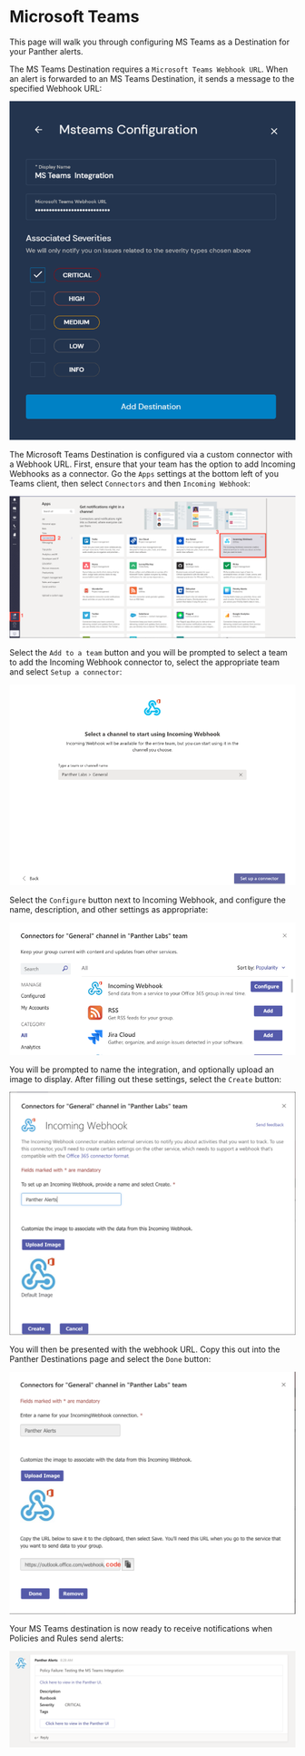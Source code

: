 # Microsoft Teams

This page will walk you through configuring MS Teams as a Destination for your Panther alerts.

The MS Teams Destination requires a `Microsoft Teams Webhook URL`. When an alert is forwarded to an MS Teams Destination, it sends a message to the specified Webhook URL:

![](<../../../.gitbook/assets/msteams-panther (7) (5) (1) (1) (3) (1) (7).png>)

The Microsoft Teams Destination is configured via a custom connector with a Webhook URL. First, ensure that your team has the option to add Incoming Webhooks as a connector. Go the `Apps` settings at the bottom left of you Teams client, then select `Connectors` and then `Incoming Webhook`:

![](<../../../.gitbook/assets/msteams1 (9) (7) (1) (1) (11) (1) (12).png>)

Select the `Add to a team` button and you will be prompted to select a team to add the Incoming Webhook connector to, select the appropriate team and select `Setup a connector`:

![](<../../../.gitbook/assets/msteams2 (13) (7) (1) (1) (1) (11) (1) (13).png>)

Select the `Configure` button next to Incoming Webhook, and configure the name, description, and other settings as appropriate:

![](<../../../.gitbook/assets/msteams3 (13) (6) (1) (1) (11) (1) (13).png>)

You will be prompted to name the integration, and optionally upload an image to display. After filling out these settings, select the `Create` button:

![](<../../../.gitbook/assets/msteams4 (13) (5) (1) (1) (11) (1) (13).png>)

You will then be presented with the webhook URL. Copy this out into the Panther Destinations page and select the `Done` button:

![](<../../../.gitbook/assets/msteams5 (12) (5) (1) (1) (11) (1) (12).png>)

Your MS Teams destination is now ready to receive notifications when Policies and Rules send alerts:

![](<../../../.gitbook/assets/msteams6 (12) (4) (1) (1) (1) (11) (1) (12).png>)
